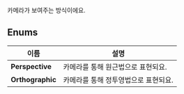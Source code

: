 
카메라가 보여주는 방식이에요. 
## **Enums**

 **이름** | **설명** |
 --- | --- |
**Perspective** |카메라를 통해 원근법으로 표현되요. |
**Orthographic** |카메라를 통해 정투영법으로 표현되요. |
